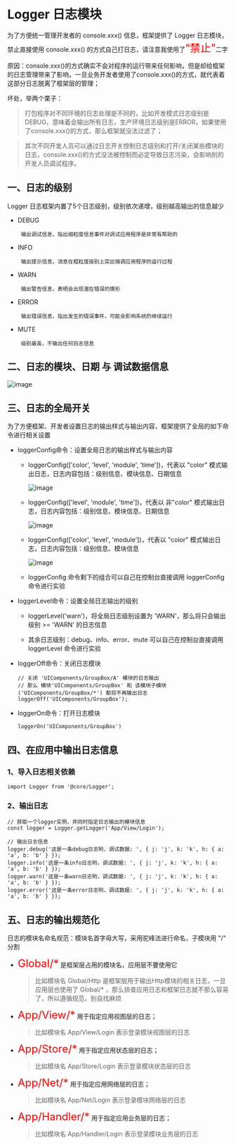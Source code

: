 # Logger 日志模块
为了方便统一管理开发者的 console.xxx() 信息，框架提供了 Logger 日志模块，禁止直接使用 console.xxx() 的方式自己打日志，请注意我使用了<font color=red size=5>“禁止”</font>二字

原因：console.xxx()的方式确实不会对程序的运行带来任何影响，但是却给框架的日志管理带来了影响，一旦业务开发者使用了console.xxx()的方式，就代表着这部分日志脱离了框架层的管理；

坏处，举两个栗子：

>打包程序对不同环境的日志处理是不同的，比如开发模式日志级别是DEBUG，意味着会输出所有日志，生产环境日志级别是ERROR，如果使用了console.xxx()的方式，那么框架就没法过滤了；

>其次不同开发人员可以通过日志开关控制日志级别和打开/关闭某些模块的日志，console.xxx()的方式没法被控制而必定导致日志污染，会影响别的开发人员调试程序。

## 一、日志的级别
Logger 日志框架内置了5个日志级别，级别依次递增，级别越高输出的信息越少

* DEBUG
    
       输出调试信息，指出细粒度信息事件对调试应用程序是非常有帮助的

* INFO

       输出提示信息，消息在粗粒度级别上突出强调应用程序的运行过程

* WARN

       输出警告信息，表明会出现潜在错误的情形

* ERROR

       输出错误信息，指出发生的错误事件，可能会影响系统的继续运行

* MUTE

       级别最高，不输出任何日志信息

## 二、日志的模块、日期 与 调试数据信息
![image](https://github.com/linmingdao/v-bonjour/raw/master/doc/assets/logger.png)

## 三、日志的全局开关
为了方便框架、开发者设置日志的输出样式与输出内容，框架提供了全局的如下命令进行相关设置

* loggerConfig命令：设置全局日志的输出样式与输出内容
  
  * loggerConfig(['color', 'level', 'module', 'time'])，代表以 "color" 模式输出日志，日志内容包括：级别信息、模块信息、日期信息

     ![image](https://github.com/linmingdao/v-bonjour/raw/master/doc/assets/sherry_all.png)

  * loggerConfig(['level', 'module', 'time'])，代表以 非"color" 模式输出日志，日志内容包括：级别信息、模块信息、日期信息

     ![image](https://github.com/linmingdao/v-bonjour/raw/master/doc/assets/sherry_no_color.png)

  * loggerConfig(['color', 'level', 'module'])，代表以 "color" 模式输出日志，日志内容包括：级别信息、模块信息

     ![image](https://github.com/linmingdao/v-bonjour/raw/master/doc/assets/sherry_level_module.png)
  
  * loggerConfig 命令剩下的组合可以自己在控制台直接调用 loggerConfig 命令进行实验

* loggerLevel命令：设置全局日志输出的级别

  * loggerLevel('warn')，将全局日志级别设置为 'WARN'，那么将只会输出 级别 >= 'WARN' 的日志信息

  * 其余日志级别：debug、info、error、mute 可以自己在控制台直接调用 loggerLevel 命令进行实验

* loggerOff命令：关闭日志模块
    ```
    // 关闭 'UIComponents/GroupBox/A' 模块的日志输出
    // 那么 模块'UIComponents/GroupBox' 和 该模块子模块('UIComponents/GroupBox/*') 都将不再输出日志
    loggerOff('UIComponents/GroupBox');
    ```

* loggerOn命令：打开日志模块
    ```
    loggerOn('UIComponents/GroupBox')
    ```

## 四、在应用中输出日志信息

### 1、导入日志相关依赖
```
import Logger from '@core/Logger';
```

### 2、输出日志
```
// 获取一个logger实例，并同时指定日志输出的模块信息
const logger = Logger.getLogger('App/View/Login');

// 输出日志信息
logger.debug('这是一条debug日志哟，调试数据: ', { j: 'j', k: 'k', h: { a: 'a', b: 'b' } });
logger.info('这是一条info日志哟，调试数据: ', { j: 'j', k: 'k', h: { a: 'a', b: 'b' } });
logger.warn('这是一条warn日志哟，调试数据: ', { j: 'j', k: 'k', h: { a: 'a', b: 'b' } });
logger.error('这是一条error日志哟，调试数据: ', { j: 'j', k: 'k', h: { a: 'a', b: 'b' } });
```

## 五、日志的输出规范化

日志的模块名命名规范：模块名首字母大写，采用驼峰法进行命名，子模块用 "/" 分割

* <font color=red size=5>Global/\*</font> 是框架层占用的模块名，应用层不要使用它
  >比如模块名 Global/Http 是框架层用于输出Http模块的相关日志，一旦应用层也使用了 Global/* ，那么排查应用日志和框架日志就不那么容易了，所以遵循规范，别自找麻烦

* <font color=red size=5>App/View/\*</font> 用于指定应用视图层的日志；
  >比如模块名 App/View/Login 表示登录模块视图层的日志

* <font color=red size=5>App/Store/\*</font> 用于指定应用状态层的日志；
  >比如模块名 App/Store/Login 表示登录模块状态层的日志

* <font color=red size=5>App/Net/\*</font> 用于指定应用网络层的日志；
  >比如模块名 App/Net/Login 表示登录模块网络层的日志

* <font color=red size=5>App/Handler/\*</font> 用于指定应用业务层的日志；
  >比如模块名 App/Handler/Login 表示登录模块业务层的日志
